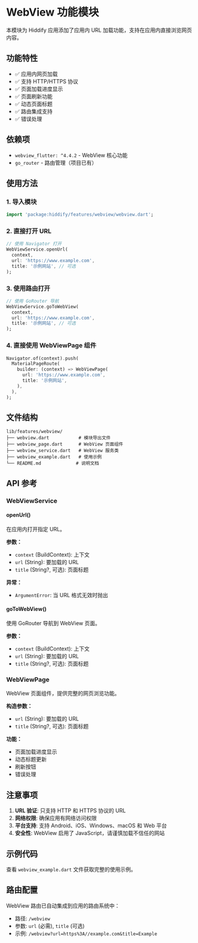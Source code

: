 # WebView 功能模块

本模块为 Hiddify 应用添加了应用内 URL 加载功能，支持在应用内直接浏览网页内容。

## 功能特性

- ✅ 应用内网页加载
- ✅ 支持 HTTP/HTTPS 协议
- ✅ 页面加载进度显示
- ✅ 页面刷新功能
- ✅ 动态页面标题
- ✅ 路由集成支持
- ✅ 错误处理

## 依赖项

- `webview_flutter: ^4.4.2` - WebView 核心功能
- `go_router` - 路由管理（项目已有）

## 使用方法

### 1. 导入模块

```dart
import 'package:hiddify/features/webview/webview.dart';
```

### 2. 直接打开 URL

```dart
// 使用 Navigator 打开
WebViewService.openUrl(
  context,
  url: 'https://www.example.com',
  title: '示例网站', // 可选
);
```

### 3. 使用路由打开

```dart
// 使用 GoRouter 导航
WebViewService.goToWebView(
  context,
  url: 'https://www.example.com',
  title: '示例网站', // 可选
);
```

### 4. 直接使用 WebViewPage 组件

```dart
Navigator.of(context).push(
  MaterialPageRoute(
    builder: (context) => WebViewPage(
      url: 'https://www.example.com',
      title: '示例网站',
    ),
  ),
);
```

## 文件结构

```
lib/features/webview/
├── webview.dart           # 模块导出文件
├── webview_page.dart      # WebView 页面组件
├── webview_service.dart   # WebView 服务类
├── webview_example.dart   # 使用示例
└── README.md             # 说明文档
```

## API 参考

### WebViewService

#### openUrl()

在应用内打开指定 URL。

**参数：**
- `context` (BuildContext): 上下文
- `url` (String): 要加载的 URL
- `title` (String?, 可选): 页面标题

**异常：**
- `ArgumentError`: 当 URL 格式无效时抛出

#### goToWebView()

使用 GoRouter 导航到 WebView 页面。

**参数：**
- `context` (BuildContext): 上下文
- `url` (String): 要加载的 URL
- `title` (String?, 可选): 页面标题

### WebViewPage

WebView 页面组件，提供完整的网页浏览功能。

**构造参数：**
- `url` (String): 要加载的 URL
- `title` (String?, 可选): 页面标题

**功能：**
- 页面加载进度显示
- 动态标题更新
- 刷新按钮
- 错误处理

## 注意事项

1. **URL 验证**: 只支持 HTTP 和 HTTPS 协议的 URL
2. **网络权限**: 确保应用有网络访问权限
3. **平台支持**: 支持 Android、iOS、Windows、macOS 和 Web 平台
4. **安全性**: WebView 启用了 JavaScript，请谨慎加载不信任的网站

## 示例代码

查看 `webview_example.dart` 文件获取完整的使用示例。

## 路由配置

WebView 路由已自动集成到应用的路由系统中：

- 路径: `/webview`
- 参数: `url` (必需), `title` (可选)
- 示例: `/webview?url=https%3A//example.com&title=Example`